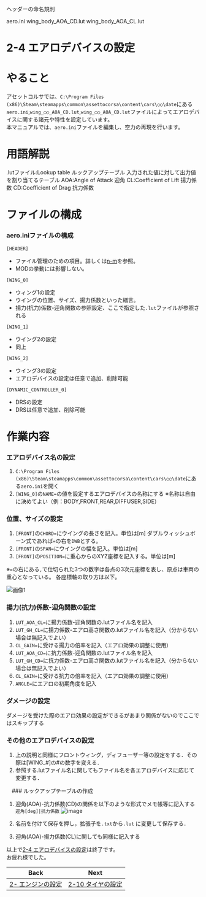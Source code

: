 ヘッダーの命名規則

aero.ini
wing_body_AOA_CD.lut
wing_body_AOA_CL.lut

# **2-4 エアロデバイスの設定**   
# やること
アセットコルサでは、`C:\Program Files (x86)\Steam\steamapps\common\assettocorsa\content\cars\○○\date`にある`aero.ini`,`wing_○○_AOA_CD.lut`,`wing_○○_AOA_CD.lut`ファイルによってエアロデバイスに関する諸元や特性を設定しています。  
本マニュアルでは、`aero.ini`ファイルを編集し、空力の再現を行います。  

# 用語解説
.lutファイル:Lookup table ルックアップテーブル 入力された値に対して出力値を割り当てるテーブル
AOA:Angle of Attack 迎角
CL:Coefficient of Lift 揚力係数
CD:Coefficient of Drag 抗力係数

# ファイルの構成
### aero.iniファイルの構成
`[HEADER]`  
  + ファイル管理のための項目。詳しくは[n-m]()を参照。  
  + MODの挙動には影響しない。


`[WING_0]`  
  + ウィング1の設定
  + ウイングの位置、サイズ、揚力係数といった緒言。
  + 揚力(抗力)係数-迎角関数の参照設定、ここで指定した`.lut`ファイルが参照される


`[WING_1]`
+ ウイング2の設定
+ 同上

`[WING_2]`
+ ウイング3の設定
+ エアロデバイスの設定は任意で追加、削除可能


`[DYNAMIC_CONTROLLER_0]`  
  + DRSの設定  
  + DRSは任意で追加、削除可能


# 作業内容
### エアロデバイス名の設定
1. `C:\Program Files (x86)\Steam\steamapps\common\assettocorsa\content\cars\○○\date`にある`aero.ini`を開く　　
2. `[WING_0]`の`NAME=`の値を設定するエアロデバイスの名称にする
※名称は自由に決めてよい（例：BODY,FRONT,REAR,DIFFUSER,SIDE）


### 位置、サイズの設定
1. `[FRONT]`の`CHORD=`にウイングの長さを記入。単位は[m]   ダブルウィッシュボーン式であれば`=`の右を`DWB`とする。
2. `[FRONT]`の`SPAN=`にウイングの幅を記入。単位は[m]
3. `[FRONT]`の`POSITION=`に重心からのXYZ座標を記入する。単位は[m]


※`=`の右にある`,`で仕切られた3つの数字は各点の3次元座標を表し、原点は車両の重心となっている。 各座標軸の取り方は以下。  

![画像1](https://user-images.githubusercontent.com/81402033/139570569-d20e07e0-2ab6-48bd-8e9f-923325dc55f7.png)

  ### 揚力(抗力)係数-迎角関数の設定
1. `LUT_AOA_CL=`に揚力係数-迎角関数の.lutファイル名を記入
2. `LUT_GH_CL=`に揚力係数-エアロ高さ関数の.lutファイル名を記入（分からない場合は無記入でよい）
3. `CL_GAIN=`に受ける揚力の倍率を記入（エアロ効果の調整に使用）
4. `LUT_AOA_CD=`に抗力係数-迎角関数の.lutファイル名を記入
5. `LUT_GH_CD=`に抗力係数-エアロ高さ関数の.lutファイル名を記入（分からない場合は無記入でよい）
6. `CL_GAIN=`に受ける抗力の倍率を記入（エアロ効果の調整に使用）
7. `ANGLE=`にエアロの初期角度を記入

  ### ダメージの設定
ダメージを受けた際のエアロ効果の設定ができるがあまり関係がないのでここではスキップする
 
  ### その他のエアロデバイスの設定
1. 上の説明と同様にフロントウィング，ディフューザー等の設定をする．その際は[WING_#]の#の数字を変える．
2. 参照する.lutファイル名に関してもファイル名を各エアロデバイスに応じて変更する．

　### ルックアップテーブルの作成
1. 迎角(AOA)-抗力係数(CD)の関係を以下のような形式でメモ帳等に記入する
 `迎角[deg]|抗力係数`
![image](https://user-images.githubusercontent.com/81402033/139572012-2df879b2-a431-4b92-bafa-36bb8e81d399.png)

2. 名前を付けて保存を押し，拡張子を`.txt`から`.lut` に変更して保存する．
3. 迎角(AOA)-揚力係数(CL)に関しても同様に記入する

 




以上で[2-4 エアロデバイスの設定](https://github.com/JSAE-ARCHIVES/MOD-Tutorial/blob/main/2%E7%AB%A0%20%E8%BB%8A%E4%B8%A1%E8%AB%B8%E5%85%83%E3%81%AE%E8%A8%AD%E5%AE%9A/2-4%20%E3%82%A8%E3%82%A2%E3%83%AD%E3%83%87%E3%83%90%E3%82%A4%E3%82%B9%E3%81%AE%E8%A8%AD%E5%AE%9A.md)は終了です。  
お疲れ様でした。  

| Back | Next |
|:---:|:---:|
| [2- エンジンの設定](https://github.com/JSAE-ARCHIVES/MOD-Tutorial/blob/main/2%E7%AB%A0%20%E8%BB%8A%E4%B8%A1%E8%AB%B8%E5%85%83%E3%81%AE%E8%A8%AD%E5%AE%9A/2-8%20%E3%82%A8%E3%83%B3%E3%82%B8%E3%83%B3%E3%81%AE%E8%A8%AD%E5%AE%9A.md) | [2-10 タイヤの設定](https://github.com/JSAE-ARCHIVES/MOD-Tutorial/blob/main/2%E7%AB%A0%20%E8%BB%8A%E4%B8%A1%E8%AB%B8%E5%85%83%E3%81%AE%E8%A8%AD%E5%AE%9A/2-10%20%E3%82%BF%E3%82%A4%E3%83%A4%E3%81%AE%E8%A8%AD%E5%AE%9A.md) |


